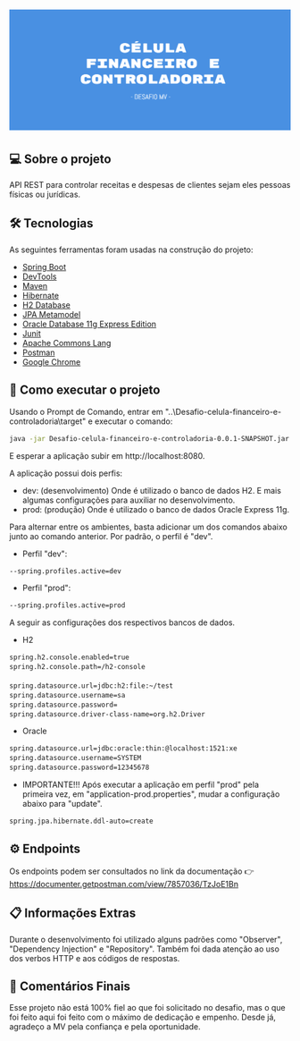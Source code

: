 <h1 align="center">
    <img alt="Desafio Financeiro e Controladoria" title="#Desafio Financeiro e Controladoria" src="banner.png" />
</h1>

## 💻 Sobre o projeto
API REST para controlar receitas e despesas de clientes sejam eles pessoas físicas ou jurídicas.

## 🛠 Tecnologias

As seguintes ferramentas foram usadas na construção do projeto:

- <a href="https://spring.io/projects/spring-boot">Spring Boot</a>
- <a href="https://docs.spring.io/spring-boot/docs/current/reference/html/using-spring-boot.html#using-boot-devtools">DevTools</a>
- <a href="https://maven.apache.org">Maven</a>
- <a href="https://hibernate.org">Hibernate</a>
- <a href="https://www.h2database.com/html/main.html">H2 Database</a>
- <a href="https://docs.jboss.org/hibernate/orm/5.4/topical/html_single/metamodelgen/MetamodelGenerator.html">JPA Metamodel</a>
- <a href="https://www.oracle.com/index.html">Oracle Database 11g Express Edition</a>
- <a href="https://junit.org/junit5/">Junit</a>
- <a href="https://commons.apache.org/proper/commons-lang/">Apache Commons Lang</a>
- <a href="https://junit.org/junit5/">Postman</a>
- <a href="https://www.google.com/intl/pt-BR/chrome/">Google Chrome</a>


## 🚀 Como executar o projeto

Usando o Prompt de Comando, entrar em "..\Desafio-celula-financeiro-e-controladoria\target" e executar o comando:

```bash
java -jar Desafio-celula-financeiro-e-controladoria-0.0.1-SNAPSHOT.jar
```
E esperar a aplicação subir em http://localhost:8080.

A aplicação possui dois perfis:
- dev: (desenvolvimento) Onde é utilizado o banco de dados H2. E mais algumas configurações para auxiliar no desenvolvimento.
- prod: (produção) Onde é utilizado o banco de dados Oracle Express 11g.

Para alternar entre os ambientes, basta adicionar um dos comandos abaixo junto ao comando anterior. Por padrão, o perfil é "dev".
- Perfil "dev":
```bash
--spring.profiles.active=dev
```

- Perfil "prod":
```bash
--spring.profiles.active=prod
```

A seguir as configurações dos respectivos bancos de dados.
- H2
```bash
spring.h2.console.enabled=true
spring.h2.console.path=/h2-console

spring.datasource.url=jdbc:h2:file:~/test
spring.datasource.username=sa
spring.datasource.password=
spring.datasource.driver-class-name=org.h2.Driver
```

- Oracle
```bash
spring.datasource.url=jdbc:oracle:thin:@localhost:1521:xe
spring.datasource.username=SYSTEM
spring.datasource.password=12345678
```

- IMPORTANTE!!!
Após executar a aplicação em perfil "prod" pela primeira vez, em "application-prod.properties", mudar a configuração abaixo para "update".
```bash
spring.jpa.hibernate.ddl-auto=create
```
## ⚙️ Endpoints

Os endpoints podem ser consultados no link da documentação :point_right: https://documenter.getpostman.com/view/7857036/TzJoE1Bn

## 📋 Informações Extras
Durante o desenvolvimento foi utilizado alguns padrões como "Observer", "Dependency Injection" e "Repository". 
Também foi dada atenção ao uso dos verbos HTTP e aos códigos de respostas.

## 🎁 Comentários Finais
Esse projeto não está 100% fiel ao que foi solicitado no desafio, mas o que foi feito aqui foi feito com o máximo de dedicação e empenho.
Desde já, agradeço a MV pela confiança e pela oportunidade.


